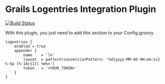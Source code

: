 Grails Logentries Integration Plugin
=================

[![Build Status](https://travis-ci.org/mathifonseca/grails-logentries.svg?branch=master)](https://travis-ci.org/mathifonseca/grails-logentries)

With this plugin, you just need to add this section to your Config.groovy

```
logentries {
    enabled = true
    appender {
        name    = 'le'
        layout  = pattern(conversionPattern: '%d{yyyy-MM-dd HH:mm:ss} %-5p [%-18c{1}] %m%n')
        token   = '<YOUR_TOKEN>'
    }
}
```
